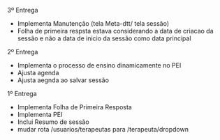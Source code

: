 
3º Entrega
- Implementa Manutenção (tela Meta-dtt/ tela sessão)
- Folha de primeira respsta estava considerando a data de criacao da sessão e não a data de inicio da sessão como data principal

2º Entrega
- Implementa o processo de ensino dinamicamente no PEI
- Ajusta agenda 
- Ajusta aegnda ao salvar sessão


1º Entrega
- Implementa Folha de Primeira Resposta
- Implementa PEI
- Inclui Resumo de sessão
- mudar rota /usuarios/terapeutas para /terapeuta/dropdown